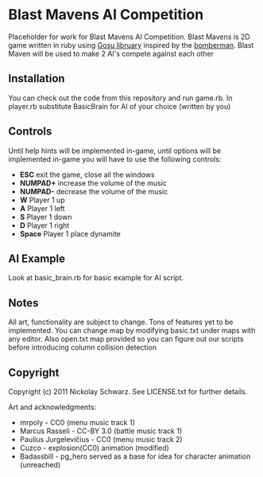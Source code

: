 # Blast Mavens AI Competition #

Placeholder for work for Blast Mavens AI Competition. Blast Mavens is 2D game written in ruby using [Gosu libruary](http://github.com/jlnr/gosu) inspired by the [bomberman](http://en.wikipedia.org/wiki/Bomberman). Blast Maven will be used to make 2 AI's compete against each other

## Installation ##

You can check out the code from this repository and run game.rb.
In player.rb substitute BasicBrain for AI of your choice (written by you)

## Controls ##

Until help hints will be implemented in-game, until options will be implemented in-game you will have to use the following controls:

* **ESC**  exit the game, close all the windows
* **NUMPAD+** increase the volume of the music
* **NUMPAD-** decrease the volume of the music
* **W** Player 1 up
* **A** Player 1 left
* **S** Player 1 down
* **D** Player 1 right
* **Space** Player 1 place dynamite

## AI Example ##

Look at basic_brain.rb for basic example for AI script.

## Notes ##

All art, functionality are subject to change. Tons of features yet to be implemented.
You can change map by modifying basic.txt under maps with any editor. Also open.txt map provided so you can figure out our scripts before
introducing column collision detection

## Copyright ##

Copyright (c) 2011 Nickolay Schwarz. See LICENSE.txt for further details.

Art and acknowledgments:

* mrpoly - CC0 (menu music track 1)
* Marcus Rasseli - CC-BY 3.0 (battle music track 1)
* Paulius Jurgelevičius - CC0 (menu music track 2)
* Cuzco - explosion(CC0) animation (modified)
* Badassbill - pg_hero served as a base for idea for character animation (unreached)
